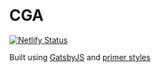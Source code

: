 # CGA

<a href="https://app.netlify.com/sites/cga/deploys">
<img src="https://api.netlify.com/api/v1/badges/e49f37c1-f789-4614-8455-befdcdd5c368/deploy-status" alt="Netlify Status">
</a>

Built using [GatsbyJS](https://www.gatsbyjs.org) and [primer styles](https://primer.style)